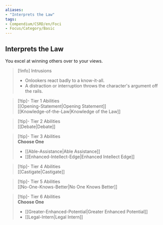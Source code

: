 ```yaml
---
aliases:
- "Interprets the Law"
tags:
- Compendium/CSRD/en/Foci
- Focus/Category/Basic
---
```


  
## Interprets the Law  
You excel at winning others over to your views.  

>[!info] Intrusions  
>- Onlookers react badly to a know-it-all.  
>- A distraction or interruption throws the character's argument off the rails.  


>[!tip]- Tier 1 Abilities  
> [[Opening-Statement|Opening Statement]]  
> [[Knowledge-of-the-Law|Knowledge of the Law]]  


>[!tip]- Tier 2 Abilities  
> [[Debate|Debate]]  


>[!tip]- Tier 3 Abilities  
> **Choose One**  
>- [[Able-Assistance|Able Assistance]]  
>- [[Enhanced-Intellect-Edge|Enhanced Intellect Edge]]  


>[!tip]- Tier 4 Abilities  
> [[Castigate|Castigate]]  


>[!tip]- Tier 5 Abilities  
> [[No-One-Knows-Better|No One Knows Better]]  


>[!tip]- Tier 6 Abilities  
> **Choose One**  
>- [[Greater-Enhanced-Potential|Greater Enhanced Potential]]  
>- [[Legal-Intern|Legal Intern]]